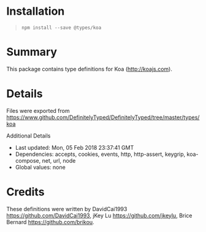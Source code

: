 # Installation
> `npm install --save @types/koa`

# Summary
This package contains type definitions for Koa (http://koajs.com).

# Details
Files were exported from https://www.github.com/DefinitelyTyped/DefinitelyTyped/tree/master/types/koa

Additional Details
 * Last updated: Mon, 05 Feb 2018 23:37:41 GMT
 * Dependencies: accepts, cookies, events, http, http-assert, keygrip, koa-compose, net, url, node
 * Global values: none

# Credits
These definitions were written by DavidCai1993 <https://github.com/DavidCai1993>, jKey Lu <https://github.com/jkeylu>, Brice Bernard <https://github.com/brikou>.
